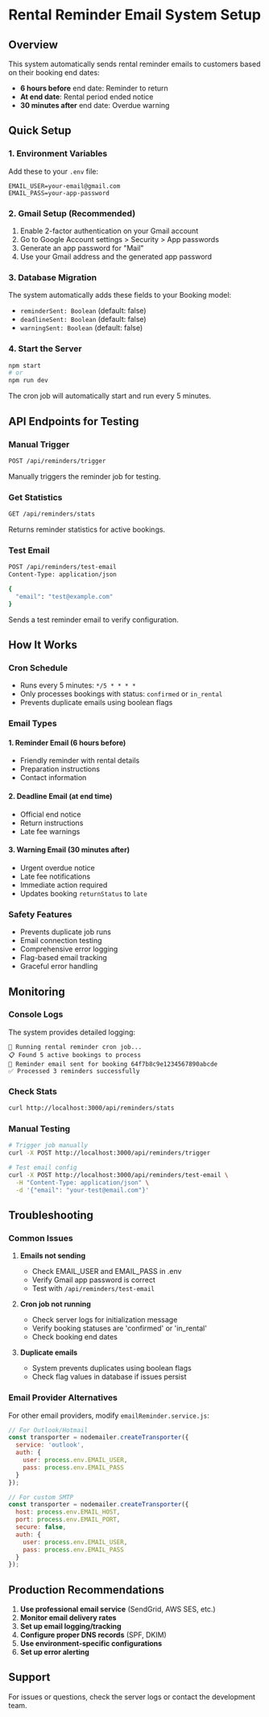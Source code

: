 # Rental Reminder Email System Setup

## Overview
This system automatically sends rental reminder emails to customers based on their booking end dates:
- **6 hours before** end date: Reminder to return
- **At end date**: Rental period ended notice  
- **30 minutes after** end date: Overdue warning

## Quick Setup

### 1. Environment Variables
Add these to your `.env` file:
```env
EMAIL_USER=your-email@gmail.com
EMAIL_PASS=your-app-password
```

### 2. Gmail Setup (Recommended)
1. Enable 2-factor authentication on your Gmail account
2. Go to Google Account settings > Security > App passwords
3. Generate an app password for "Mail"
4. Use your Gmail address and the generated app password

### 3. Database Migration
The system automatically adds these fields to your Booking model:
- `reminderSent: Boolean` (default: false)
- `deadlineSent: Boolean` (default: false)  
- `warningSent: Boolean` (default: false)

### 4. Start the Server
```bash
npm start
# or
npm run dev
```

The cron job will automatically start and run every 5 minutes.

## API Endpoints for Testing

### Manual Trigger
```bash
POST /api/reminders/trigger
```
Manually triggers the reminder job for testing.

### Get Statistics  
```bash
GET /api/reminders/stats
```
Returns reminder statistics for active bookings.

### Test Email
```bash
POST /api/reminders/test-email
Content-Type: application/json

{
  "email": "test@example.com"
}
```
Sends a test reminder email to verify configuration.

## How It Works

### Cron Schedule
- Runs every 5 minutes: `*/5 * * * *`
- Only processes bookings with status: `confirmed` or `in_rental`
- Prevents duplicate emails using boolean flags

### Email Types

#### 1. Reminder Email (6 hours before)
- Friendly reminder with rental details
- Preparation instructions
- Contact information

#### 2. Deadline Email (at end time)
- Official end notice
- Return instructions  
- Late fee warnings

#### 3. Warning Email (30 minutes after)
- Urgent overdue notice
- Late fee notifications
- Immediate action required
- Updates booking `returnStatus` to `late`

### Safety Features
- Prevents duplicate job runs
- Email connection testing
- Comprehensive error logging
- Flag-based email tracking
- Graceful error handling

## Monitoring

### Console Logs
The system provides detailed logging:
```
🔄 Running rental reminder cron job...
📋 Found 5 active bookings to process
📧 Reminder email sent for booking 64f7b8c9e1234567890abcde
✅ Processed 3 reminders successfully
```

### Check Stats
```bash
curl http://localhost:3000/api/reminders/stats
```

### Manual Testing
```bash
# Trigger job manually
curl -X POST http://localhost:3000/api/reminders/trigger

# Test email config
curl -X POST http://localhost:3000/api/reminders/test-email \
  -H "Content-Type: application/json" \
  -d '{"email": "your-test@email.com"}'
```

## Troubleshooting

### Common Issues

1. **Emails not sending**
   - Check EMAIL_USER and EMAIL_PASS in .env
   - Verify Gmail app password is correct
   - Test with `/api/reminders/test-email`

2. **Cron job not running**
   - Check server logs for initialization message
   - Verify booking statuses are 'confirmed' or 'in_rental'
   - Check booking end dates

3. **Duplicate emails**
   - System prevents duplicates using boolean flags
   - Check flag values in database if issues persist

### Email Provider Alternatives

For other email providers, modify `emailReminder.service.js`:

```javascript
// For Outlook/Hotmail
const transporter = nodemailer.createTransporter({
  service: 'outlook',
  auth: {
    user: process.env.EMAIL_USER,
    pass: process.env.EMAIL_PASS
  }
});

// For custom SMTP
const transporter = nodemailer.createTransporter({
  host: process.env.EMAIL_HOST,
  port: process.env.EMAIL_PORT,
  secure: false,
  auth: {
    user: process.env.EMAIL_USER,
    pass: process.env.EMAIL_PASS
  }
});
```

## Production Recommendations

1. **Use professional email service** (SendGrid, AWS SES, etc.)
2. **Monitor email delivery rates**
3. **Set up email logging/tracking**
4. **Configure proper DNS records** (SPF, DKIM)
5. **Use environment-specific configurations**
6. **Set up error alerting**

## Support
For issues or questions, check the server logs or contact the development team.
